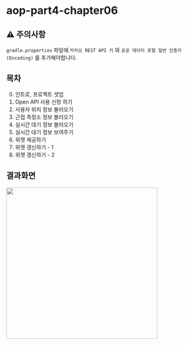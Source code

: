 # aop-part4-chapter06

## ⚠️ 주의사항
`gradle.properties` 파일에 `카카오 REST API 키` 와 `공공 데이터 포털 일반 인증키(Encoding)` 를 추가해야합니다.

## 목차
0. 인트로, 프로젝트 셋업
1. Open API 사용 신청 하기
2. 사용자 위치 정보 불러오기
3. 근접 측정소 정보 불러오기
4. 실시간 대기 정보 불러오기
5. 실시간 대기 정보 보여주기
6. 위젯 제공하기
7. 위젯 갱신하기 - 1
8. 위젯 갱신하기 - 2

## 결과화면
<img src="https://i.imgur.com/2l0f4pe.png" width="400"/>
